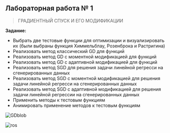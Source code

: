 ## Лабораторная работа № 1
> ГРАДИЕНТНЫЙ СПУСК И ЕГО МОДИФИКАЦИИ

**Задание:**
- Выбрать две тестовые функции для оптимизации и визуализировать их (были выбраны функция Химмельблау, Розенброка и Растригина)
- Реализовать метод классический GD для функций
- Реализовать метод GD с моментной модификацией для функций
- Реализовать метод GD с адаптивной модификацией  для функций
- Реализовать метод SGD для решения задачи линейной регресси на сгенерированных данных
- Реализовать метод SGD с моментной модификацией для решения задачи линейной регресси на сгенерированных данных
- Реализовать метод SGD с адаптивной модификацией для решения задачи линейной регрессии на сгенерированных данных
- Применить методы к тестовым функциям
- Анимировать применение методов к тестовым функциям

![GDblob](https://user-images.githubusercontent.com/113051918/213035035-8c160471-3227-48e9-b8de-3d79d259e018.gif)

![ros](https://user-images.githubusercontent.com/113051918/213035054-d24f6ea7-4985-4fdc-846e-c6fdde99dc76.gif)
